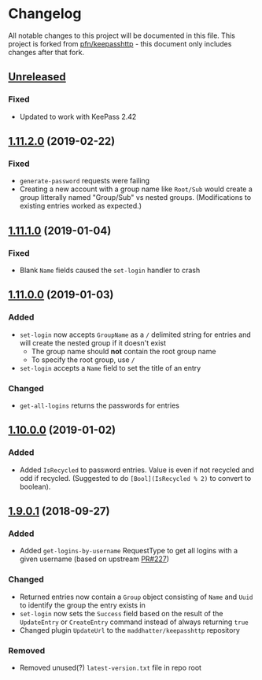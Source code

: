 # Changelog
All notable changes to this project will be documented in this file. This project is forked from [pfn/keepasshttp](https://github.com/pfn/keepasshttp) - this document only includes changes 
after that fork.

## [Unreleased]

### Fixed
 - Updated to work with KeePass 2.42

## [1.11.2.0] (2019-02-22)

### Fixed
 - `generate-password` requests were failing
 - Creating a new account with a group name like `Root/Sub` would create a group litterally named "Group/Sub" vs nested groups. (Modifications to existing entries worked as expected.)

## [1.11.1.0] (2019-01-04)

### Fixed
 - Blank `Name` fields caused the `set-login` handler to crash

## [1.11.0.0] (2019-01-03)

### Added
 - `set-login` now accepts `GroupName` as a `/` delimited string for entries and will create the nested group if it doesn't exist
	 - The group name should **not** contain the root group name
	 - To specify the root group, use `/`
 - `set-login` accepts a `Name` field to set the title of an entry

### Changed
 - `get-all-logins` returns the passwords for entries

## [1.10.0.0] (2019-01-02)

### Added
 - Added `IsRecycled` to password entries. Value is even if not recycled and odd if recycled. (Suggested to do `[Bool](IsRecycled % 2)` to convert to boolean).

## [1.9.0.1] (2018-09-27)

### Added
 - Added `get-logins-by-username` RequestType to get all logins with a given username (based on upstream [PR#227](https://github.com/pfn/keepasshttp/pull/227))

### Changed
 - Returned entries now contain a `Group` object consisting of `Name` and `Uuid` to identify the group the entry exists in
 - `set-login` now sets the `Success` field based on the result of the `UpdateEntry` or `CreateEntry` command instead of always returning `true`
 - Changed plugin `UpdateUrl` to the `maddhatter/keepasshttp` repository

### Removed
 - Removed unused(?) `latest-version.txt` file in repo root
 
[Unreleased]: https://github.com/maddhatter/keepasshttp/compare/master...develop
[1.11.2.0]: https://github.com/maddhatter/keepasshttp/releases/tag/1.11.2.0
[1.11.1.0]: https://github.com/maddhatter/keepasshttp/releases/tag/1.11.1.0
[1.11.0.0]: https://github.com/maddhatter/keepasshttp/releases/tag/1.11.0.0
[1.10.0.0]: https://github.com/maddhatter/keepasshttp/releases/tag/1.10.0.0
[1.9.0.1]: https://github.com/maddhatter/keepasshttp/releases/tag/1.9.0.1

